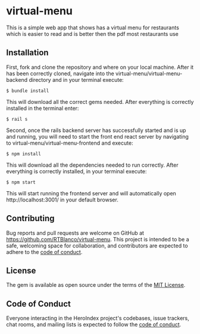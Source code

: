 # virtual-menu
This is a simple web app that shows has a virtual menu for restaurants which is easier to read and is better then the pdf most restaurants use 

## Installation
First, fork and clone the repository and where on your local machine. After it has been correctly cloned, navigate into the virtual-menu/virtual-menu-backend directory and in your terminal execute:

    $ bundle install 

This will download all the correct gems needed. After everything is correctly installed in  the terminal enter: 
  
    $ rail s 
  
Second, once the rails backend server has successfully started and is up and running, you will need to start the front end react server by navigating to virtual-menu/virtual-menu-frontend and execute:
    
    $ npm install 

This will download all the dependencies needed to run correctly. After everything is correctly installed, in your terminal execute:

    $ npm start 

This will start running the frontend server and will automatically open http://localhost:3001/  in your default browser.


## Contributing

Bug reports and pull requests are welcome on GitHub at https://github.com/RTBlanco/virtual-menu. This project is intended to be a safe, welcoming space for collaboration, and contributors are expected to adhere to the [code of conduct](https://github.com/RTBlanco/virtual-menu/blob/main/CODE_OF_CONDUCT.md).


## License

The gem is available as open source under the terms of the [MIT License](https://opensource.org/licenses/MIT).

## Code of Conduct

Everyone interacting in the HeroIndex project's codebases, issue trackers, chat rooms, and mailing lists is expected to follow the [code of conduct](https://github.com/RTBlanco/virtual-menu/blob/main/CODE_OF_CONDUCT.md).
